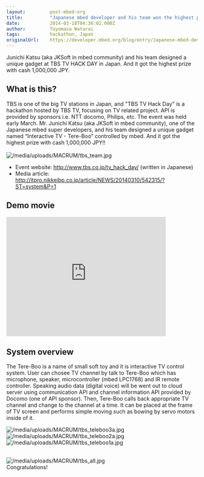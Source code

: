 ```yaml
---
layout:         post-mbed-org
title:          "Japanese mbed developer and his team won the highest prize at TBS TV Hack DayWhat is this?Demo movieSystem overview"
date:           2014-03-18T04:36:02.000Z
author:         Toyomasa Watarai
tags:           hackathon, Japan
originalUrl:    https://developer.mbed.org/blog/entry/Japanese-mbed-developer-and-his-team-won/
---
```


<p>Junichi Katsu (aka JKSoft in mbed community) and his team designed a unique
  gadget at TBS TV HACK DAY in Japan. And it got the highest prize with cash
  1,000,000 JPY.</p>
 <h2>What is this?</h2>

<p>TBS is one of the big TV stations in Japan, and &quot;TBS TV Hack Day&quot;
  is a hackathon hosted by TBS TV, focusing on TV related project. API is
  provided by sponsors i.e. NTT docomo, Philips, etc. The event was held
  early March. Mr. Junichi Katsu (aka JKSoft in mbed community), one of the
  Japanese mbed super developers, and his team designed a unique gadget named
  &#x201C;Interactive TV - Tere-Boo&#x201D; controlled by mbed. And it got
  the highest prize with cash 1,000,000 JPY!!
  <br>
  <br>
  <img src="https://developer.mbed.org/media/uploads/MACRUM/tbs_team.jpg"
  alt="/media/uploads/MACRUM/tbs_team.jpg" title="/media/uploads/MACRUM/tbs_team.jpg">
  <br>
</p>
<ul>
  <li>Event website: <a href="http://www.tbs.co.jp/tv_hack_day/" rel="nofollow">http://www.tbs.co.jp/tv_hack_day/</a> (written
    in Japanese)</li>
  <li>Media article: <a href="http://itpro.nikkeibp.co.jp/article/NEWS/20140310/542315/?ST=system&amp;P=1"
    rel="nofollow">http://itpro.nikkeibp.co.jp/article/NEWS/20140310/542315/?ST=system&amp;P=1</a>

  </li>
</ul>

<h2>Demo movie</h2>

<div class="flex-video">
  <iframe width="420" height="315" src="https://www.youtube.com/embed/qIlmuC0n9eo"
  frameborder="0" allowfullscreen="allowfullscreen"></iframe>
</div>

<h2>System overview</h2>

<p>The Tere-Boo is a name of small soft toy and it is interactive TV control
  system. User can chosee TV channel by talk to Tere-Boo which has microphone,
  speaker, microcontroller (mbed LPC1768) and IR remote controller. Speaking
  audio data (digital voice) will be went out to cloud server using communication
  API and channel information API provided by Docomo (one of API sponsor).
  Then, Tere-Boo calls back appropriate TV channel and change to the channel
  at a time. It can be placed at the frame of TV screen and performs simple
  moving such as bowing by servo motors inside of it.</p>
<p>
  <img src="https://developer.mbed.org/media/uploads/MACRUM/tbs_teleboo3a.jpg"
  alt="/media/uploads/MACRUM/tbs_teleboo3a.jpg" title="/media/uploads/MACRUM/tbs_teleboo3a.jpg">
  <img src="https://developer.mbed.org/media/uploads/MACRUM/tbs_teleboo2a.jpg"
  alt="/media/uploads/MACRUM/tbs_teleboo2a.jpg" title="/media/uploads/MACRUM/tbs_teleboo2a.jpg">
  <img src="https://developer.mbed.org/media/uploads/MACRUM/tbs_teleboo1a.jpg"
  alt="/media/uploads/MACRUM/tbs_teleboo1a.jpg" title="/media/uploads/MACRUM/tbs_teleboo1a.jpg">
</p>
<p>
  <br>
  <img src="https://developer.mbed.org/media/uploads/MACRUM/tbs_all.jpg"
  alt="/media/uploads/MACRUM/tbs_all.jpg" title="/media/uploads/MACRUM/tbs_all.jpg">
  <br>Congratulations!</p>
